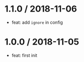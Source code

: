 
1.1.0 / 2018-11-06
==================

  * feat: add `ignore` in config

1.0.0 / 2018-11-05
==================

  * feat: first init
